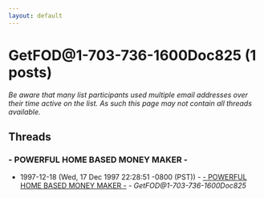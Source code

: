 ```yaml
---
layout: default
---
```


# GetFOD@1-703-736-1600Doc825 (1 posts)

_Be aware that many list participants used multiple email addresses over their time active on the list. As such this page may not contain all threads available._

## Threads

### - POWERFUL HOME BASED MONEY MAKER -
+ 1997-12-18 (Wed, 17 Dec 1997 22:28:51 -0800 (PST)) - [- POWERFUL HOME BASED MONEY MAKER -](/archive/1997/12/2c1ec55aaca8d0fe14508479a6c59e4b1f5f079c1c157d3f98f6a58371d84293) - _GetFOD@1-703-736-1600Doc825_

